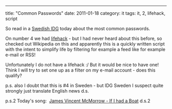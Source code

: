 ---
title: "Common Passwords"
date: 2011-01-18
category: it
tags: it, 2, lifehack, script

So read in a [Swedish IDG]( http://www.idg.se/2.1085/1.363794/50-populara-losenord---som-du-bor-undvika "idg_password") today about the most common passwords.

On number 4 we had [lifehack](http://en.wikipedia.org/wiki/Life_hack "lifehack") \- but I had never heard about this before, so checked out Wikipedia on this and apparently this is a quickly written script with the intent to simplify life by filtering for example a feed like for example e-mail or RSS!

Unfortunately I do not have a lifehack :/ But it would be nice to have one! Think I will try to set one up as a filter on my e-mail account - does this qualify?

p.s. also I doubt that this is #4 in Sweden - but IDG Sweden I suspect quite strongly just translate English news d.s.

p.s.2 Today's song:  [James Vincent McMorrow - If I had a Boat](http://www.youtube.com/watch?v=e2XPDP6KkkE "James Vincent McMorrow") d.s.2
